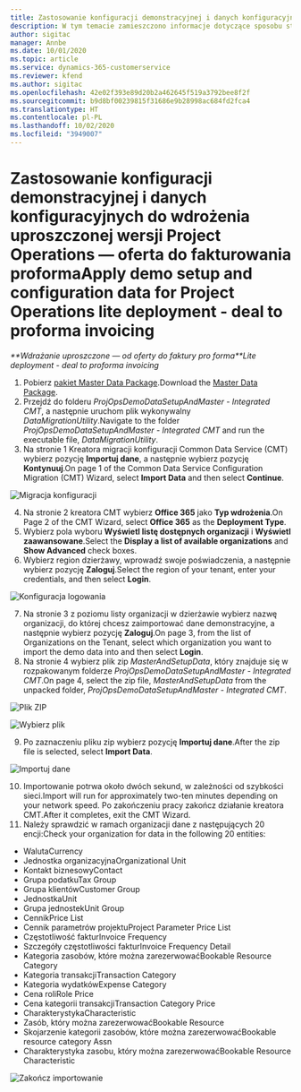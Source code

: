 ```yaml
---
title: Zastosowanie konfiguracji demonstracyjnej i danych konfiguracyjnych
description: W tym temacie zamieszczono informacje dotyczące sposobu stosowania konfiguracji demonstracyjnej i danych konfiguracyjnych Project Operations.
author: sigitac
manager: Annbe
ms.date: 10/01/2020
ms.topic: article
ms.service: dynamics-365-customerservice
ms.reviewer: kfend
ms.author: sigitac
ms.openlocfilehash: 42e02f393e89d20b2a462645f519a3792bee8f2f
ms.sourcegitcommit: b9d8bf00239815f31686e9b28998ac684fd2fca4
ms.translationtype: HT
ms.contentlocale: pl-PL
ms.lasthandoff: 10/02/2020
ms.locfileid: "3949007"
---
```

# <a name="apply-demo-setup-and-configuration-data-for-project-operations-lite-deployment---deal-to-proforma-invoicing"></a><span data-ttu-id="e1cad-103">Zastosowanie konfiguracji demonstracyjnej i danych konfiguracyjnych do wdrożenia uproszczonej wersji Project Operations — oferta do fakturowania proforma</span><span class="sxs-lookup"><span data-stu-id="e1cad-103">Apply demo setup and configuration data for Project Operations lite deployment - deal to proforma invoicing</span></span>

<span data-ttu-id="e1cad-104">_\*\*Wdrażanie uproszczone — od oferty do faktury pro forma_</span><span class="sxs-lookup"><span data-stu-id="e1cad-104">_\*\*Lite deployment - deal to proforma invoicing_</span></span>

1. <span data-ttu-id="e1cad-105">Pobierz [pakiet Master Data Package](https://download.microsoft.com/download/3/4/1/341bf279-a64f-4baa-af31-ce624859b518/ProjOpsSampleSetupData%20-%20CE%20only%20CMT.zip).</span><span class="sxs-lookup"><span data-stu-id="e1cad-105">Download the [Master Data Package](https://download.microsoft.com/download/3/4/1/341bf279-a64f-4baa-af31-ce624859b518/ProjOpsSampleSetupData%20-%20CE%20only%20CMT.zip).</span></span> 
2. <span data-ttu-id="e1cad-106">Przejdź do folderu *ProjOpsDemoDataSetupAndMaster - Integrated CMT*, a następnie uruchom plik wykonywalny *DataMigrationUtility*.</span><span class="sxs-lookup"><span data-stu-id="e1cad-106">Navigate to the folder *ProjOpsDemoDataSetupAndMaster - Integrated CMT* and run the executable file, *DataMigrationUtility*.</span></span>
3. <span data-ttu-id="e1cad-107">Na stronie 1 Kreatora migracji konfiguracji Common Data Service (CMT) wybierz pozycję **Importuj dane**, a następnie wybierz pozycję **Kontynuuj**.</span><span class="sxs-lookup"><span data-stu-id="e1cad-107">On page 1 of the Common Data Service Configuration Migration (CMT) Wizard, select **Import Data** and then select **Continue**.</span></span>

![Migracja konfiguracji](./media/1ConfigurationMigration.png)

4. <span data-ttu-id="e1cad-109">Na stronie 2 kreatora CMT wybierz **Office 365** jako **Typ wdrożenia**.</span><span class="sxs-lookup"><span data-stu-id="e1cad-109">On Page 2 of the CMT Wizard, select **Office 365** as the **Deployment Type**.</span></span>
5. <span data-ttu-id="e1cad-110">Wybierz pola wyboru **Wyświetl listę dostępnych organizacji** i **Wyświetl zaawansowane**.</span><span class="sxs-lookup"><span data-stu-id="e1cad-110">Select the **Display a list of available organizations** and **Show Advanced** check boxes.</span></span>
6. <span data-ttu-id="e1cad-111">Wybierz region dzierżawy, wprowadź swoje poświadczenia, a następnie wybierz pozycję **Zaloguj**.</span><span class="sxs-lookup"><span data-stu-id="e1cad-111">Select the region of your tenant, enter your credentials, and then select **Login**.</span></span>

![Konfiguracja logowania](./media/2ConfigurationSignin.png)

7. <span data-ttu-id="e1cad-113">Na stronie 3 z poziomu listy organizacji w dzierżawie wybierz nazwę organizacji, do której chcesz zaimportować dane demonstracyjne, a następnie wybierz pozycję **Zaloguj**.</span><span class="sxs-lookup"><span data-stu-id="e1cad-113">On page 3, from the list of Organizations on the Tenant, select which organization you want to import the demo data into and then select **Login**.</span></span>
8. <span data-ttu-id="e1cad-114">Na stronie 4 wybierz plik zip *MasterAndSetupData*, który znajduje się w rozpakowanym folderze *ProjOpsDemoDataSetupAndMaster - Integrated CMT*.</span><span class="sxs-lookup"><span data-stu-id="e1cad-114">On page 4, select the zip file, *MasterAndSetupData* from the unpacked folder, *ProjOpsDemoDataSetupAndMaster - Integrated CMT*.</span></span>

![Plik ZIP](./media/3ZipFile.png)

![Wybierz plik](./media/4SelectAFile.png)

9. <span data-ttu-id="e1cad-117">Po zaznaczeniu pliku zip wybierz pozycję **Importuj dane**.</span><span class="sxs-lookup"><span data-stu-id="e1cad-117">After the zip file is selected, select **Import Data**.</span></span>

![Importuj dane](./media/5ImportData.png)

10. <span data-ttu-id="e1cad-119">Importowanie potrwa około dwóch sekund, w zależności od szybkości sieci.</span><span class="sxs-lookup"><span data-stu-id="e1cad-119">Import will run for approximately two-ten minutes depending on your network speed.</span></span> <span data-ttu-id="e1cad-120">Po zakończeniu pracy zakończ działanie kreatora CMT.</span><span class="sxs-lookup"><span data-stu-id="e1cad-120">After it completes, exit the CMT Wizard.</span></span> 
11. <span data-ttu-id="e1cad-121">Należy sprawdzić w ramach organizacji dane z następujących 20 encji:</span><span class="sxs-lookup"><span data-stu-id="e1cad-121">Check your organization for data in the following 20 entities:</span></span>

- <span data-ttu-id="e1cad-122">Waluta</span><span class="sxs-lookup"><span data-stu-id="e1cad-122">Currency</span></span>
- <span data-ttu-id="e1cad-123">Jednostka organizacyjna</span><span class="sxs-lookup"><span data-stu-id="e1cad-123">Organizational Unit</span></span>
- <span data-ttu-id="e1cad-124">Kontakt biznesowy</span><span class="sxs-lookup"><span data-stu-id="e1cad-124">Contact</span></span>
- <span data-ttu-id="e1cad-125">Grupa podatku</span><span class="sxs-lookup"><span data-stu-id="e1cad-125">Tax Group</span></span>
- <span data-ttu-id="e1cad-126">Grupa klientów</span><span class="sxs-lookup"><span data-stu-id="e1cad-126">Customer Group</span></span>
- <span data-ttu-id="e1cad-127">Jednostka</span><span class="sxs-lookup"><span data-stu-id="e1cad-127">Unit</span></span>
- <span data-ttu-id="e1cad-128">Grupa jednostek</span><span class="sxs-lookup"><span data-stu-id="e1cad-128">Unit Group</span></span>
- <span data-ttu-id="e1cad-129">Cennik</span><span class="sxs-lookup"><span data-stu-id="e1cad-129">Price List</span></span>
- <span data-ttu-id="e1cad-130">Cennik parametrów projektu</span><span class="sxs-lookup"><span data-stu-id="e1cad-130">Project Parameter Price List</span></span>
- <span data-ttu-id="e1cad-131">Częstotliwość faktur</span><span class="sxs-lookup"><span data-stu-id="e1cad-131">Invoice Frequency</span></span>
- <span data-ttu-id="e1cad-132">Szczegóły częstotliwości faktur</span><span class="sxs-lookup"><span data-stu-id="e1cad-132">Invoice Frequency Detail</span></span>
- <span data-ttu-id="e1cad-133">Kategoria zasobów, które można zarezerwować</span><span class="sxs-lookup"><span data-stu-id="e1cad-133">Bookable Resource Category</span></span>
- <span data-ttu-id="e1cad-134">Kategoria transakcji</span><span class="sxs-lookup"><span data-stu-id="e1cad-134">Transaction Category</span></span>
- <span data-ttu-id="e1cad-135">Kategoria wydatków</span><span class="sxs-lookup"><span data-stu-id="e1cad-135">Expense Category</span></span>
- <span data-ttu-id="e1cad-136">Cena roli</span><span class="sxs-lookup"><span data-stu-id="e1cad-136">Role Price</span></span>
- <span data-ttu-id="e1cad-137">Cena kategorii transakcji</span><span class="sxs-lookup"><span data-stu-id="e1cad-137">Transaction Category Price</span></span>
- <span data-ttu-id="e1cad-138">Charakterystyka</span><span class="sxs-lookup"><span data-stu-id="e1cad-138">Characteristic</span></span>
- <span data-ttu-id="e1cad-139">Zasób, który można zarezerwować</span><span class="sxs-lookup"><span data-stu-id="e1cad-139">Bookable Resource</span></span>
- <span data-ttu-id="e1cad-140">Skojarzenie kategorii zasobów, które można zarezerwować</span><span class="sxs-lookup"><span data-stu-id="e1cad-140">Bookable resource category Assn</span></span>
- <span data-ttu-id="e1cad-141">Charakterystyka zasobu, który można zarezerwować</span><span class="sxs-lookup"><span data-stu-id="e1cad-141">Bookable Resource Characteristic</span></span>

![Zakończ importowanie](./media/6CompleteImport.png)
